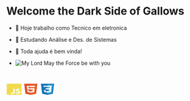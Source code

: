 
 <h1>Welcome the Dark Side of Gallows</h1>

- <p> 🔭 Hoje trabalho como Tecnico em eletronica</p> 
- <p>🌱 Estudando Análise e Des. de Sistemas</p>
- <p>🤔 Toda ajuda é bem vinda!</p>
- <p> <img src="https://emojis.slackmojis.com/emojis/images/1450319458/131/darth_vader.png?1450319458" alt="My Lord"> May the Force be with you </p>

  
##
  <div style="display: inline_block"><br>
  <img align="center" alt="tisque-Js" height="30" width="40" src="https://raw.githubusercontent.com/devicons/devicon/master/icons/javascript/javascript-plain.svg">
  <img align="center" alt="tisque-HTML" height="30" width="40" src="https://raw.githubusercontent.com/devicons/devicon/master/icons/html5/html5-original.svg">
  <img align="center" alt="tisque-CSS" height="30" width="40" src="https://raw.githubusercontent.com/devicons/devicon/master/icons/css3/css3-original.svg">
</div>
